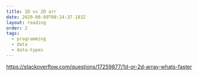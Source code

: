 ```yaml
---
title: 1D vs 2D arr
date: 2020-08-09T08:24:37.183Z
layout: reading
order: 2
tags:
  - programming
  - data
  - data-types
---
```

https://stackoverflow.com/questions/17259877/1d-or-2d-array-whats-faster